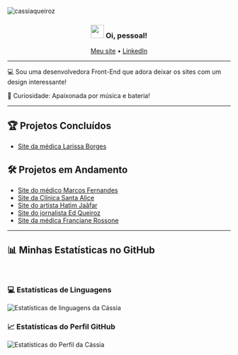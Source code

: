 <!-- Visualizações do Perfil -->
<p align="left"> <img src="https://komarev.com/ghpvc/?username=cassiaqueiroz&label=Profile%20views&color=a999e2&style=flat" alt="cassiaqueiroz" /> </p>

<!-- Título e Saudação -->
<h3 align="center"><img src="https://images.emojiterra.com/google/noto-emoji/animated-emoji/1f44b-1f3fb.gif" width="30px"> Oi, pessoal!</h3>

<p align="center">
  <a href="https://cassiaqueirozcodelab.com.br">Meu site</a> •
  <a href="https://www.linkedin.com/in/cassia-queiroz/">LinkedIn</a>
</p>

<!-- Sobre Mim -->
---
💻 Sou uma desenvolvedora Front-End que adora deixar os sites com um design interessante!

🥁 Curiosidade: Apaixonada por música e bateria! 

---

<!-- Seção de Projetos -->
## 🏆 Projetos Concluídos
- [Site da médica Larissa Borges](https://dralarissaborges.com.br)

## 🛠️ Projetos em Andamento
- [Site do médico Marcos Fernandes](https://drmarcosfernandes.com)
- [Site da Clínica Santa Alice](https://cassiaqueiroz.github.io/clinica-santa-alice/)
- [Site do artista Hatim Jaâfar](https://cassiaqueiroz.github.io/hatim-jaafar/) 
- [Site do jornalista Ed Queiroz](https://ed-blog-gamma.vercel.app/)
- [Site da médica Franciane Rossone](https://cassiaqueiroz.github.io/dra-franciane-rossone/)

---

<!-- Estatísticas do GitHub -->
## 📊 Minhas Estatísticas no GitHub 
<br/>

### 💻 Estatísticas de Linguagens
![Estatísticas de linguagens da Cássia](https://github-readme-stats.vercel.app/api/top-langs?username=cassiaqueiroz&langs_count=10&show_icons=true&locale=pt-br&layout=compact&theme=light&title_color=8b53fe)

<!-- ### 🔥 Estatísticas de Streak
![Estatísticas de Streak da Cássia](https://github-readme-streak-stats.herokuapp.com/?user=cassiaqueiroz&theme=light&title_color=8b53fe&currStreakLabel=a999e2) -->

### 📈 Estatísticas do Perfil GitHub
![Estatísticas do Perfil da Cássia](https://github-readme-stats.anuraghazra1.vercel.app/api?username=cassiaqueiroz&show_icons=true&theme=light&title_color=8b53fe)
